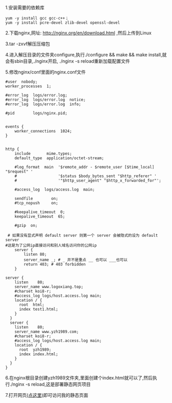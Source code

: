 1.安装需要的依赖库
```
yum -y install gcc gcc-c++；
yum -y install pcre-devel zlib-devel openssl-devel
```

2.下载nginx,网址: http://nginx.org/en/download.html ,然后上传到Linux

3.tar -zxvf解压压缩包

4.进入解压目录的文件夹configure,执行./configure && make && make install,就会有sbin目录,./nginx开启, ./nginx -s reload重新加载配置文件

5.修改nginx/conf里面的nginx.conf文件
```
#user  nobody;
worker_processes  1;

#error_log  logs/error.log;
#error_log  logs/error.log  notice;
#error_log  logs/error.log  info;

#pid        logs/nginx.pid;


events {
    worker_connections  1024;
}


http {
    include       mime.types;
    default_type  application/octet-stream;

    #log_format  main  '$remote_addr - $remote_user [$time_local] "$request" '
    #                  '$status $body_bytes_sent "$http_referer" '
    #                  '"$http_user_agent" "$http_x_forwarded_for"';

    #access_log  logs/access.log  main;

    sendfile        on;
    #tcp_nopush     on;

    #keepalive_timeout  0;
    keepalive_timeout  65;

    #gzip  on;

 # 如果没有显式声明 default server 则第一个 server 会被隐式的设为 default server
#这是为了公网ip直接访问和别人域名访问你的公网ip
    server {
        listen 80;
        server_name _; # _ 并不是重点 __ 也可以 ___也可以
        return 403; # 403 forbidden
    }

server {
    listen    80;
    server_name www.logoxiang.top;
    #charset koi8-r;
    #access_log logs/host.access.log main;
    location / {
      root  html;
      index test1.html;
    }
  }
  server {
    listen    80;
    server_name www.yzh1989.com;
    #charset koi8-r;
    #access_log logs/host.access.log main;
    location / {
      root  yzh1989;
      index index.html;
    }
  }
}
```

6.在nginx根目录创建yzh1989文件夹,里面创建个index.html就可以了,然后执行./nginx 
   -s reload,这是部署静态网页项目

7.打开网页[(点这里)](http://yzh1989.com)即可访问我的静态页面   


